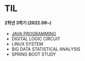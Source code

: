 # TIL

#### 2학년 3학기 (2022.09~)  

* [JAVA PROGRAMMING](til/JAVA/Java_README.md) 
* DIGITAL LOGIC CIRCUIT
* LINUX SYSTEM 
* BIG DATA STATISTICAL ANALYSIS 
* SPRING BOOT STUDY 
  
